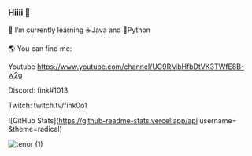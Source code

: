 ### Hiiii 👋

🌱 I’m currently learning ☕Java and 🐍Python

🌎 You can find me:

Youtube https://www.youtube.com/channel/UC9RMbHfbDtVK3TWfE8B-w2g

Discord: fink#1013

Twitch: twitch.tv/fink0o1

![GitHub Stats](https://github-readme-stats.vercel.app/api username= &theme=radical)


![tenor (1)](https://user-images.githubusercontent.com/102363811/181965741-2e53ab92-1273-4e40-ad13-92f281cafd36.gif)



<!--
**FinkDev/FinkDev** is a ✨ _special_ ✨ repository because its `README.md` (this file) appears on your GitHub profile.

Here are some ideas to get you started:

- 🔭 I’m currently working on ...
- 🌱 I’m currently learning ...
- 👯 I’m looking to collaborate on ...
- 🤔 I’m looking for help with ...
- 💬 Ask me about ...
- 📫 How to reach me: ...
- 😄 Pronouns: ...
- ⚡ Fun fact: ...
-->

